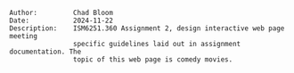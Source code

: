     Author:         Chad Bloom
    Date:           2024-11-22
    Description:    ISM6251.360 Assignment 2, design interactive web page meeting
                    specific guidelines laid out in assignment documentation. The 
                    topic of this web page is comedy movies.
